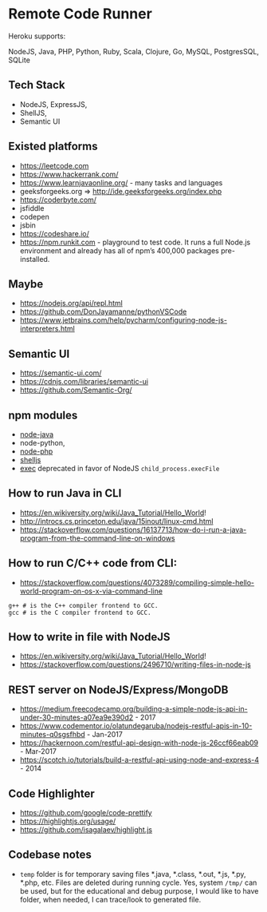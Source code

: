 Remote Code Runner
===

Heroku supports:

NodeJS, Java, PHP, Python, Ruby, Scala, Clojure, Go, MySQL, PostgresSQL, SQLite 

## Tech Stack
- NodeJS, ExpressJS,
- ShellJS, 
- Semantic UI

## Existed platforms
- https://leetcode.com
- https://www.hackerrank.com/
- https://www.learnjavaonline.org/ - many tasks and languages
- geeksforgeeks.org => http://ide.geeksforgeeks.org/index.php
- https://coderbyte.com/
- jsfiddle
- codepen
- jsbin
- https://codeshare.io/
- https://npm.runkit.com - playground to test code. It runs a full Node.js environment and already has all of npm’s 400,000 packages pre-installed.



## Maybe
- https://nodejs.org/api/repl.html
- https://github.com/DonJayamanne/pythonVSCode
- https://www.jetbrains.com/help/pycharm/configuring-node-js-interpreters.html


## Semantic UI
- https://semantic-ui.com/
- https://cdnjs.com/libraries/semantic-ui
- https://github.com/Semantic-Org/


## npm modules
- [node-java](https://github.com/joeferner/node-java)
- node-python, 
- [node-php](https://www.npmjs.com/package/node-php)
- [shelljs](https://github.com/shelljs/shelljs)
- [exec](https://www.npmjs.com/package/exec) deprecated in favor of NodeJS `child_process.execFile`


## How to run Java in CLI
- https://en.wikiversity.org/wiki/Java_Tutorial/Hello_World!
- http://introcs.cs.princeton.edu/java/15inout/linux-cmd.html
- https://stackoverflow.com/questions/16137713/how-do-i-run-a-java-program-from-the-command-line-on-windows

## How to run C/C++ code from CLI:
- https://stackoverflow.com/questions/4073289/compiling-simple-hello-world-program-on-os-x-via-command-line

```
g++ # is the C++ compiler frontend to GCC.
gcc # is the C compiler frontend to GCC.
```

## How to write in file with NodeJS
- https://en.wikiversity.org/wiki/Java_Tutorial/Hello_World!
- https://stackoverflow.com/questions/2496710/writing-files-in-node-js


## REST server on NodeJS/Express/MongoDB
- https://medium.freecodecamp.org/building-a-simple-node-js-api-in-under-30-minutes-a07ea9e390d2 - 2017
- https://www.codementor.io/olatundegaruba/nodejs-restful-apis-in-10-minutes-q0sgsfhbd - Jan-2017
- https://hackernoon.com/restful-api-design-with-node-js-26ccf66eab09 - Mar-2017
- https://scotch.io/tutorials/build-a-restful-api-using-node-and-express-4 - 2014


## Code Highlighter
- https://github.com/google/code-prettify
- https://highlightjs.org/usage/
- https://github.com/isagalaev/highlight.js

## Codebase notes
- `temp` folder is for temporary saving files *.java, *.class, *.out, *.js, *.py, *.php, etc.
Files are deleted during running cycle. Yes, system `/tmp/` can be used, but for the educational and debug purpose, I would like to have folder, when needed, I can trace/look to generated file.
